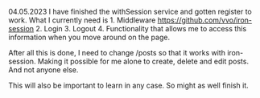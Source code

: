 04.05.2023
I have finished the withSession service and gotten register to work. What I currently need is 
    1. Middleware https://github.com/vvo/iron-session
    2. Login
    3. Logout
    4. Functionality that allows me to access this information when you move around on the page.

After all this is done, I need to change /posts so that it works with iron-session. Making it possible
for me alone to create, delete and edit posts. And not anyone else.

This will also be important to learn in any case. So might as well finish it.